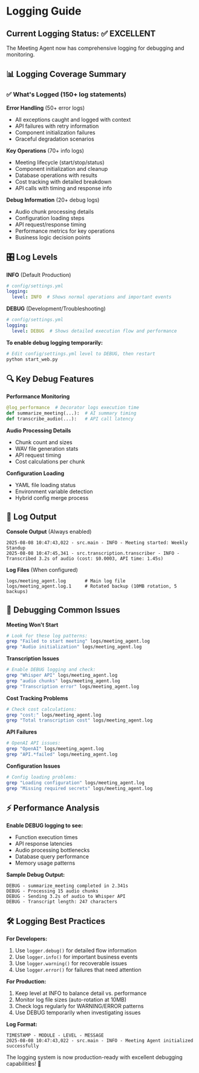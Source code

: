 # Logging Guide

## Current Logging Status: ✅ EXCELLENT

The Meeting Agent now has comprehensive logging for debugging and monitoring.

## 📊 Logging Coverage Summary

### ✅ What's Logged (150+ log statements)

**Error Handling** (50+ error logs)
- All exceptions caught and logged with context
- API failures with retry information
- Component initialization failures
- Graceful degradation scenarios

**Key Operations** (70+ info logs)
- Meeting lifecycle (start/stop/status)
- Component initialization and cleanup
- Database operations with results
- Cost tracking with detailed breakdown
- API calls with timing and response info

**Debug Information** (20+ debug logs)
- Audio chunk processing details
- Configuration loading steps
- API request/response timing
- Performance metrics for key operations
- Business logic decision points

## 🎛️ Log Levels

**INFO** (Default Production)
```yaml
# config/settings.yml
logging:
  level: INFO  # Shows normal operations and important events
```

**DEBUG** (Development/Troubleshooting)
```yaml
# config/settings.yml  
logging:
  level: DEBUG  # Shows detailed execution flow and performance
```

**To enable debug logging temporarily:**
```bash
# Edit config/settings.yml level to DEBUG, then restart
python start_web.py
```

## 🔍 Key Debug Features

**Performance Monitoring**
```python
@log_performance  # Decorator logs execution time
def summarize_meeting(...):  # AI summary timing
def transcribe_audio(...):   # API call latency
```

**Audio Processing Details**
- Chunk count and sizes
- WAV file generation stats
- API request timing
- Cost calculations per chunk

**Configuration Loading**
- YAML file loading status
- Environment variable detection
- Hybrid config merge process

## 📂 Log Output

**Console Output** (Always enabled)
```
2025-08-08 10:47:43,022 - src.main - INFO - Meeting started: Weekly Standup
2025-08-08 10:47:45,341 - src.transcription.transcriber - INFO - Transcribed 3.2s of audio (cost: $0.0003, API time: 1.45s)
```

**Log Files** (When configured)
```
logs/meeting_agent.log       # Main log file
logs/meeting_agent.log.1     # Rotated backup (10MB rotation, 5 backups)
```

## 🐛 Debugging Common Issues

**Meeting Won't Start**
```bash
# Look for these log patterns:
grep "Failed to start meeting" logs/meeting_agent.log
grep "Audio initialization" logs/meeting_agent.log
```

**Transcription Issues**
```bash
# Enable DEBUG logging and check:
grep "Whisper API" logs/meeting_agent.log
grep "audio chunks" logs/meeting_agent.log
grep "Transcription error" logs/meeting_agent.log
```

**Cost Tracking Problems**
```bash
# Check cost calculations:
grep "cost:" logs/meeting_agent.log
grep "Total transcription cost" logs/meeting_agent.log
```

**API Failures**
```bash
# OpenAI API issues:
grep "OpenAI" logs/meeting_agent.log
grep "API.*failed" logs/meeting_agent.log
```

**Configuration Issues**
```bash
# Config loading problems:
grep "Loading configuration" logs/meeting_agent.log
grep "Missing required secrets" logs/meeting_agent.log
```

## ⚡ Performance Analysis

**Enable DEBUG logging to see:**
- Function execution times
- API response latencies
- Audio processing bottlenecks
- Database query performance
- Memory usage patterns

**Sample Debug Output:**
```
DEBUG - summarize_meeting completed in 2.341s
DEBUG - Processing 15 audio chunks  
DEBUG - Sending 3.2s of audio to Whisper API
DEBUG - Transcript length: 247 characters
```

## 🛠️ Logging Best Practices

**For Developers:**
1. Use `logger.debug()` for detailed flow information
2. Use `logger.info()` for important business events
3. Use `logger.warning()` for recoverable issues
4. Use `logger.error()` for failures that need attention

**For Production:**
1. Keep level at INFO to balance detail vs. performance
2. Monitor log file sizes (auto-rotation at 10MB)
3. Check logs regularly for WARNING/ERROR patterns
4. Use DEBUG temporarily when investigating issues

**Log Format:**
```
TIMESTAMP - MODULE - LEVEL - MESSAGE
2025-08-08 10:47:43,022 - src.main - INFO - Meeting Agent initialized successfully
```

The logging system is now production-ready with excellent debugging capabilities! 🎯